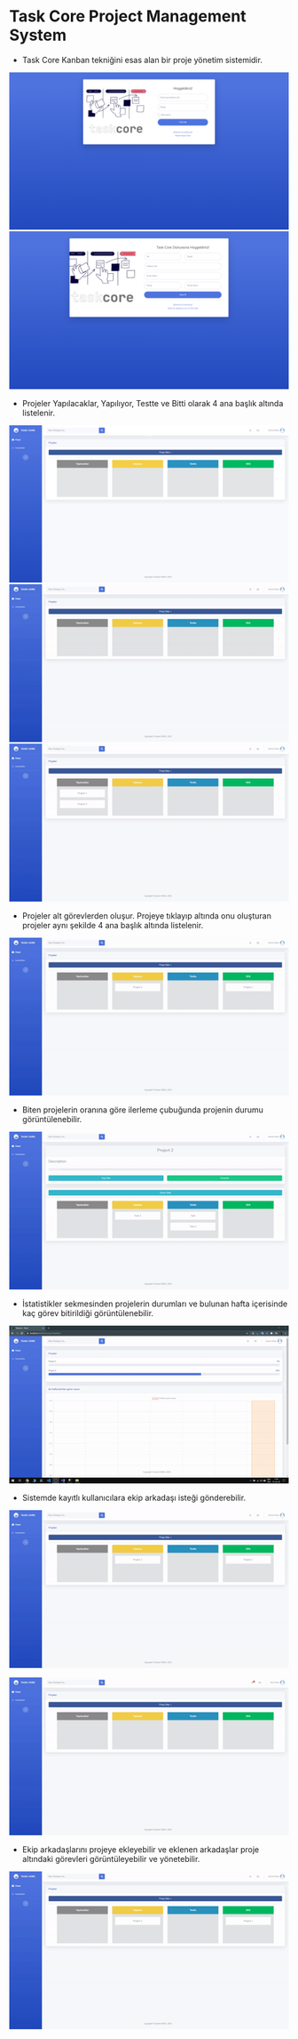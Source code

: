 # Task Core Project Management System

- Task Core Kanban tekniğini esas alan bir proje yönetim sistemidir.
	
![](images/index.PNG)
![](images/register.PNG)

- Projeler Yapılacaklar, Yapılıyor, Testte ve Bitti olarak 4 ana başlık altında listelenir.

![](images/homepage.PNG)
![](images/porjectadd.gif)
![](images/switch.gif)

- Projeler alt görevlerden oluşur. Projeye tıklayıp altında onu oluşturan projeler aynı şekilde 4 ana başlık altında listelenir.

![](images/taskadd.gif)

- Biten projelerin oranına göre ilerleme çubuğunda projenin durumu görüntülenebilir.

![](images/progress.gif)

- İstatistikler sekmesinden projelerin durumları ve bulunan hafta içerisinde kaç görev bitirildiği görüntülenebilir.

![](images/statistics.gif)

- Sistemde kayıtlı kullanıcılara ekip arkadaşı isteği gönderebilir.

![](images/addfriend.gif)

![](images/acceptreq.gif)

- Ekip arkadaşlarını projeye ekleyebilir ve eklenen arkadaşlar proje altındaki görevleri görüntüleyebilir ve yönetebilir.

![](images/friendproject.gif)



